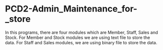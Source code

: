 # PCD2-Admin_Maintenance_for-_store

In this programs, there are four modules which are Member, Staff, Sales and Stock.
For Member and Stock modules we are using text file to store the data.
For Staff and Sales modules, we are using binary file to store the data.
